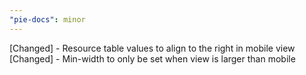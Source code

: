 ```yaml
---
"pie-docs": minor
---
```


[Changed] - Resource table values to align to the right in mobile view
[Changed] - Min-width to only be set when view is larger than mobile
